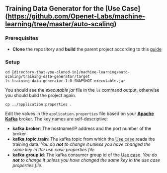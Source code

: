 ## Training Data Generator for the [Use Case] (https://github.com/Openet-Labs/machine-learning/tree/master/auto-scaling)

### Prerequisites
* **Clone** the repository and **build** the parent project according to this [guide](https://github.com/Openet-Labs/machine-learning/tree/master/auto-scaling)

### Setup
```
cd [directory-that-you-cloned-in]/machine-learning/auto-scaling/training-data-generator/target
ls training-data-generator-1.0-SNAPSHOT-executable.jar
```

You should see the *executable jar* file in the `ls` command output, otherwise you should build the project again.

```
cp ../application.properties .
```

Edit the values in the `application.properties` file based on your [**Apache Kafka**](https://kafka.apache.org/) broker. The key names are self-descriptive:

* **kafka.broker**: The hostname/IP address and the port number of the broker 
* **kafka.topic.train**: The kafka topic from which the [Use case](https://github.com/Openet-Labs/machine-learning/tree/master/auto-scaling) reads the training data. *You do **not** to change it unless you have changed the same key in the use case properties file.*
* **kafka.group.id**: The kafka consumer group id of the [Use case](https://github.com/Openet-Labs/machine-learning/tree/master/auto-scaling). *You do **not** to change it unless you have changed the same key in the use case properties file.*

